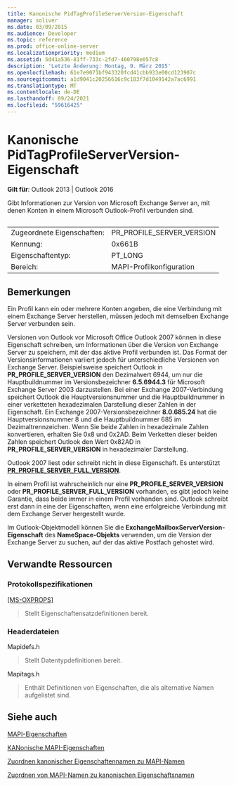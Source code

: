 ```yaml
---
title: Kanonische PidTagProfileServerVersion-Eigenschaft
manager: soliver
ms.date: 03/09/2015
ms.audience: Developer
ms.topic: reference
ms.prod: office-online-server
ms.localizationpriority: medium
ms.assetid: 5d41a536-81ff-733c-2fd7-460798e057c8
description: 'Letzte Änderung: Montag, 9. März 2015'
ms.openlocfilehash: 61e7e9071bf943320fcd41cbb933e00cd123907c
ms.sourcegitcommit: a1d9041c20256616c9c183f7d1049142a7ac6991
ms.translationtype: MT
ms.contentlocale: de-DE
ms.lasthandoff: 09/24/2021
ms.locfileid: "59616425"
---
```

# <a name="pidtagprofileserverversion-canonical-property"></a>Kanonische PidTagProfileServerVersion-Eigenschaft

  
  
**Gilt für**: Outlook 2013 | Outlook 2016 
  
Gibt Informationen zur Version von Microsoft Exchange Server an, mit denen Konten in einem Microsoft Outlook-Profil verbunden sind.
  
## 

|||
|:-----|:-----|
|Zugeordnete Eigenschaften:  <br/> |PR_PROFILE_SERVER_VERSION  <br/> |
|Kennung:  <br/> |0x661B  <br/> |
|Eigenschaftentyp:  <br/> |PT_LONG  <br/> |
|Bereich:  <br/> |MAPI-Profilkonfiguration  <br/> |
   
## <a name="remarks"></a>Bemerkungen

Ein Profil kann ein oder mehrere Konten angeben, die eine Verbindung mit einem Exchange Server herstellen, müssen jedoch mit demselben Exchange Server verbunden sein.
  
Versionen von Outlook vor Microsoft Office Outlook 2007 können in diese Eigenschaft schreiben, um Informationen über die Version von Exchange Server zu speichern, mit der das aktive Profil verbunden ist. Das Format der Versionsinformationen variiert jedoch für unterschiedliche Versionen von Exchange Server. Beispielsweise speichert Outlook in **PR_PROFILE_SERVER_VERSION** den Dezimalwert 6944, um nur die Hauptbuildnummer im Versionsbezeichner **6.5.6944.3** für Microsoft Exchange Server 2003 darzustellen. Bei einer Exchange 2007-Verbindung speichert Outlook die Hauptversionsnummer und die Hauptbuildnummer in einer verketteten hexadezimalen Darstellung dieser Zahlen in der Eigenschaft. Ein Exchange 2007-Versionsbezeichner **8.0.685.24** hat die Hauptversionsnummer 8 und die Hauptbuildnummer 685 im Dezimaltrennzeichen. Wenn Sie beide Zahlen in hexadezimale Zahlen konvertieren, erhalten Sie 0x8 und 0x2AD. Beim Verketten dieser beiden Zahlen speichert Outlook den Wert 0x82AD in **PR_PROFILE_SERVER_VERSION** in hexadezimaler Darstellung. 
  
Outlook 2007 liest oder schreibt nicht in diese Eigenschaft. Es unterstützt **[PR_PROFILE_SERVER_FULL_VERSION](pidtagprofileserverfullversion-canonical-property.md)**. 
  
In einem Profil ist wahrscheinlich nur eine **PR_PROFILE_SERVER_VERSION** oder **PR_PROFILE_SERVER_FULL_VERSION** vorhanden, es gibt jedoch keine Garantie, dass beide immer in einem Profil vorhanden sind. Outlook schreibt erst dann in eine der Eigenschaften, wenn eine erfolgreiche Verbindung mit dem Exchange Server hergestellt wurde. 
  
Im Outlook-Objektmodell können Sie die **ExchangeMailboxServerVersion-Eigenschaft** des **NameSpace-Objekts** verwenden, um die Version der Exchange Server zu suchen, auf der das aktive Postfach gehostet wird. 
  
## <a name="related-resources"></a>Verwandte Ressourcen

### <a name="protocol-specifications"></a>Protokollspezifikationen

[[MS-OXPROPS]](https://msdn.microsoft.com/library/f6ab1613-aefe-447d-a49c-18217230b148%28Office.15%29.aspx)
  
> Stellt Eigenschaftensatzdefinitionen bereit.
    
### <a name="header-files"></a>Headerdateien

Mapidefs.h
  
> Stellt Datentypdefinitionen bereit.
    
Mapitags.h
  
> Enthält Definitionen von Eigenschaften, die als alternative Namen aufgelistet sind.
    
## <a name="see-also"></a>Siehe auch



[MAPI-Eigenschaften](mapi-properties.md)
  
[KANonische MAPI-Eigenschaften](mapi-canonical-properties.md)
  
[Zuordnen kanonischer Eigenschaftennamen zu MAPI-Namen](mapping-canonical-property-names-to-mapi-names.md)
  
[Zuordnen von MAPI-Namen zu kanonischen Eigenschaftsnamen](mapping-mapi-names-to-canonical-property-names.md)

